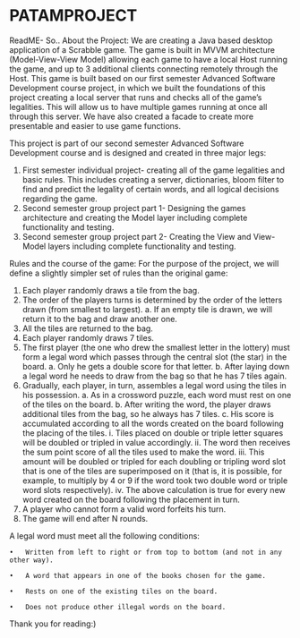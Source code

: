 # PATAMPROJECT
ReadME-
So.. About the Project:
We are creating a Java based desktop application of a Scrabble game.
The game is built in MVVM architecture (Model-View-View Model) allowing each game to have a local Host running the game,
and up to 3 additional clients connecting remotely through the Host. 
This game is built based on our first semester Advanced Software Development course project,
in which we built the foundations of this project creating a local server that runs and checks all of the game’s legalities.
This will allow us to have multiple games running at once all through this server. 
We have also created a facade to create more presentable and easier to use game functions.

This project is part of our second semester Advanced Software Development course and is designed and created in three major legs:
  1. First semester individual project- creating all of the game legalities and basic rules. This includes creating a server,
     dictionaries, bloom filter to find and predict the legality of certain words, and all logical decisions regarding the game.
  2. Second semester group project part 1- Designing the games architecture and creating the Model layer including complete functionality and testing.
  3. Second semester group project part 2- Creating the View and View-Model layers including complete functionality and testing.

Rules and the course of the game:
For the purpose of the project, we will define a slightly simpler set of rules than the original game:
  1. Each player randomly draws a tile from the bag.
  2. The order of the players turns is determined by the order of the letters drawn (from smallest to largest).
     a. If an empty tile is drawn, we will return it to the bag and draw another one.
  3. All the tiles are returned to the bag.
  4. Each player randomly draws 7 tiles.
  5. The first player (the one who drew the smallest letter in the lottery) must form a legal word which passes through the central slot (the star) in the board.
     a. Only he gets a double score for that letter. 
     b. After laying down a legal word he needs to draw from the bag so that he has 7 tiles again.
  6. Gradually, each player, in turn, assembles a legal word using the tiles in his possession.
     a. As in a crossword puzzle, each word must rest on one of the tiles on the board.
     b. After writing the word, the player draws additional tiles from the bag, so he always has 7 tiles. 
     c. His score is accumulated according to all the words created on the board following the placing of the tiles.
         i. Tiles placed on double or triple letter squares will be doubled or tripled in value accordingly.
         ii. The word then receives the sum point score of all the tiles used to make the word.
         iii. This amount will be doubled or tripled for each doubling or tripling word slot that is one of the tiles are superimposed on it (that is, it is possible, for example, to multiply by 4 or 9 if the word took two double word or triple word slots respectively).
         iv. The above calculation is true for every new word created on the board following the placement in turn.
  7. A player who cannot form a valid word forfeits his turn.
  8. The game will end after N rounds.

A legal word must meet all the following conditions:

    •	Written from left to right or from top to bottom (and not in any other way).
    
    •	A word that appears in one of the books chosen for the game.
    
    •	Rests on one of the existing tiles on the board.
    
    •	Does not produce other illegal words on the board.
    
Thank you for reading:)
